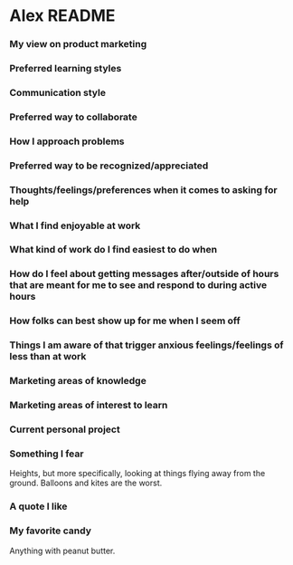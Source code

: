 # Alex README

### My view on product marketing

### Preferred learning styles

### Communication style

### Preferred way to collaborate

### How I approach problems

### Preferred way to be recognized/appreciated

### Thoughts/feelings/preferences when it comes to asking for help

### What I find enjoyable at work

### What kind of work do I find easiest to do when

### How do I feel about getting messages after/outside of hours that are meant for me to see and respond to during active hours

### How folks can best show up for me when I seem off

### Things I am aware of that trigger anxious feelings/feelings of less than at work

### Marketing areas of knowledge

### Marketing areas of interest to learn

### Current personal project

### Something I fear

Heights, but more specifically, looking at things flying away from the ground. Balloons and kites are the worst.

### A quote I like

### My favorite candy

Anything with peanut butter.
